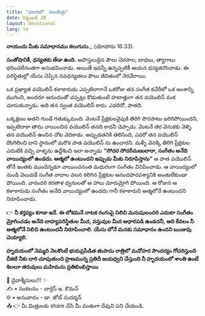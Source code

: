 ```yaml
---
title: "ఎడారిలో  సెలయేర్లు"
date: సెప్టెంబర్ 28
layout: devotional
lang: te
---
```


**నాయందు మీకు సమాధానము కలుగును.**_ (యోహాను 16:33). 

**సంతోషానికీ, ధన్యతకు తేడా ఉంది.**
 అపొస్తలుడైన పౌలు చెరసాల, బాధలు, త్యాగాలు భరించలేనంతగా అనుభవించాడు. అయితే ఇవన్నీ ఉన్నప్పటికీ ఆయన ధన్యతనొందాడు. ఈ పరిస్థితుల్లో యేసు చెప్పిన నవధన్యతలు పౌలు జీవితంలో నెరవేరాయి. 

ఒక ప్రఖ్యాత వయొలిన్ కళాకారుడు ఎప్పటిలాగానే ఒకరోజు తన సంగీత కచేరీలో ఒక అంశాన్ని ముగించి, అందరూ ఆనందంతో చప్పట్లు కొడుతుంటే హటాత్తుగా తన వయొలిన్ వంక చూసుకున్నాడు. అది తన స్వంత వయొలిన్ కాదు. ఎవరిదో, పాతది.

ఒక్కక్షణం అతని గుండే గతుక్కుమంది. వెంటనే ప్రేక్షకులవైపుకి తిరిగి పొరపాటు జరిగిపోయిందని, ఇప్పటిదాకా తాను వాయించిన వయొలిన్ తనది కాదనీ చెప్పాడు. వెంటనే తెర వెనుకకు వెళ్ళి తన వయొలిన్ ఉంచిన చోట వెదికాడు. అప్పుడతనికి తెలిసింది, ఎవరో తన వయొలిన్ దొంగిలించి దాని స్థానంలో మరొక పాత వయొలిన్ ను ఉంచారని. మళ్ళీ వెనక్కి తిరిగి ప్రేక్షకుల ఎదుటికి వచ్చి వాళ్ళను ఉద్దేశించి ఇలా అన్నాడు 
**“సోదర సోదరీమణులారా, సంగీతం అనేది వాయిద్యంలో ఉండదు. ఆత్మలో ఉంటుందని ఇప్పుడు మీకు నిరూపిస్తాను”** ఆ పాత వయొలిన్ తోనే ఇంతకు ముందెన్నడూ వాయించనంత మధురంగా సంగీతం వినిపించాడు. ఆ వాయిద్యంలో నుండి వెలువడే సంగీత నాదాల వలన కలిగిన ప్రేక్షకుల ఆనందపారవశ్యానికి అంతులేకుండా పోయింది. వారందరి కరతాళ ధ్వనులతో ఆ హాలు మారుమ్రోగి పోయింది. ఆ రోజున ఆ కళాకారుడు సంగీతం అనేది వాయిద్యంలో ఉండదు గానీ కళాకారుని ఆత్మలోనే ఉంటుందని నిరూపించాడు.

👉 **నీ కర్తవ్యం కూడా ఇదే. ఈ లోకమనే నాటక రంగంపై నిలిచి మనుషులందరి ఎదుటా సంగీతం మ్రోగించడం అనేది బాహ్యపరిస్థితుల మీద, వస్తువుల మీద ఆధారపడి ఉండదనీ, అది కేవలం నీ ఆత్మలోనే నిలిచి ఉంటుందనీ నిరూపించాలి. యేసు లోనే మనకు సమాధానం ఉందని ఋజువు చెయ్యాలి.**

**హృదయంలో నెమ్మది నెలకొంటే భయప్రపీడిత తుపాను రాత్రిలో మనోహర సౌందర్యం గోచరిస్తుంది చీకటి నీకు దారి చూపుతుంది ప్రాణమున్న ప్రతిదీ జయధ్వని చేస్తుంది నీ హృదయంలో శాంతి ఉంటే శిలలూ తరువులు మహిమను ప్రతిబింబిస్తాయి**


<div class="blessing">🙏 <span class="bless-text">దైవాశ్శీసులు!!!</span> ✨</div>

<div class="credit">✍️ <span class="credit-text">▪ సంకలనం - చార్లెస్ ఇ. కౌమన్</span></div>
<div class="credit">🌐 <span class="credit-text">▪ అనువాదం - డా. జోబ్ సుదర్శన్</span></div>


<div class="share">📤 👉 <span class="share-text">మీ మిత్రులకు share చేసి మీ వంతుగా దేవుని పని చేయండి.</span></div>
